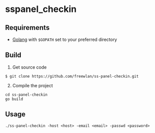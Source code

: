 # sspanel_checkin

## Requirements
- [Golang](https://golang.org/doc/install) with `$GOPATH` set to your preferred directory

## Build
1. Get source code

```
$ git clone https://github.com/freewlan/ss-panel-checkin.git
```

2. Compile the project

```
cd ss-panel-checkin
go build
```

## Usage

```
./ss-panel-checkin -host <host> -email <email> -passwd <password>
```